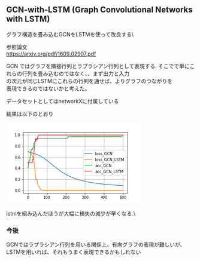 ## GCN-with-LSTM (Graph Convolutional Networks with LSTM)
グラフ構造を畳み込むGCNをLSTMを使って改良する\

参照論文\
https://arxiv.org/pdf/1609.02907.pdf

GCN ではグラフを隣接行列とラプラシアン行列として表現する.
そこでで単にこれらの行列を畳み込むのではなく、、まず出力と入力\
の次元が同じLSTMにこれらの行列を通せば、よりグラフのつながりを\
表現できるのではないかと考えた。

データセットとしてはnetworkXに付属している

結果は以下のとおり

![](GCN_lstm_loss.png)

lstmを組み込んだほうが大幅に損失の減少が早くなる.\

### 今後
GCNではラプラシアン行列を用いる関係上、有向グラフの表現が難しいが、\
LSTMを用いれば、それもうまく表現できるかもしれない
